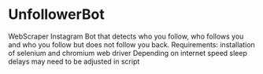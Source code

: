 # UnfollowerBot
WebScraper Instagram Bot that detects who you follow, who follows you and who you follow but does not follow you back.
Requirements: installation of selenium and chromium web driver
              Depending on internet speed sleep delays may need to be adjusted in script
